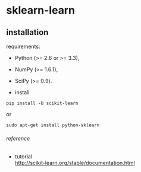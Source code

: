 # sklearn-learn

## installation
requirements:
* Python (>= 2.6 or >= 3.3),
* NumPy (>= 1.6.1),
* SciPy (>= 0.9).

* install
```
pip install -U scikit-learn
```
or  
```
sudo apt-get install python-sklearn
```

###### reference
* tutorial  
<http://scikit-learn.org/stable/documentation.html>
